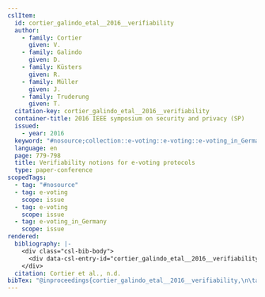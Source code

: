 ```yaml
---
cslItem:
  id: cortier_galindo_etal__2016__verifiability
  author:
    - family: Cortier
      given: V.
    - family: Galindo
      given: D.
    - family: Küsters
      given: R.
    - family: Müller
      given: J.
    - family: Truderung
      given: T.
  citation-key: cortier_galindo_etal__2016__verifiability
  container-title: 2016 IEEE symposium on security and privacy (SP)
  issued:
    - year: 2016
  keyword: "#nosource;collection::e-voting::e-voting::e-voting_in_Germany"
  language: en
  page: 779-798
  title: Verifiability notions for e-voting protocols
  type: paper-conference
scopedTags:
  - tag: "#nosource"
  - tag: e-voting
    scope: issue
  - tag: e-voting
    scope: issue
  - tag: e-voting_in_Germany
    scope: issue
rendered:
  bibliography: |-
    <div class="csl-bib-body">
      <div data-csl-entry-id="cortier_galindo_etal__2016__verifiability" class="csl-entry">Cortier, V., Galindo, D., Küsters, R., Müller, J., &#38; Truderung, T. n.d.. Verifiability notions for e-voting protocols. <i>2016 IEEE Symposium on Security and Privacy (SP)</i>, 779–798.</div>
    </div>
  citation: Cortier et al., n.d.
bibTex: "@inproceedings{cortier_galindo_etal__2016__verifiability,\n\tauthor = {Cortier, V. and Galindo, D. and K{\\\" u}sters, R. and M{\\\" u}ller, J. and Truderung, T.},\n\tbooktitle = {2016 {IEEE} symposium on security and privacy ({SP})},\n\tpages = {779--798},\n\ttitle = {Verifiability notions for e-voting protocols},\n}\n\n"
---
```


